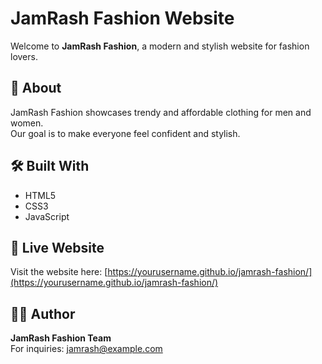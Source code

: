 # JamRash Fashion Website

Welcome to **JamRash Fashion**, a modern and stylish website for fashion lovers.

## 🌟 About
JamRash Fashion showcases trendy and affordable clothing for men and women.  
Our goal is to make everyone feel confident and stylish.

## 🛠️ Built With
- HTML5  
- CSS3  
- JavaScript  

## 🚀 Live Website
Visit the website here: [https://yourusername.github.io/jamrash-fashion/](https://yourusername.github.io/jamrash-fashion/)

## 👨‍💻 Author
**JamRash Fashion Team**  
For inquiries: [jamrash@example.com](mailto:jamrash@example.com)
